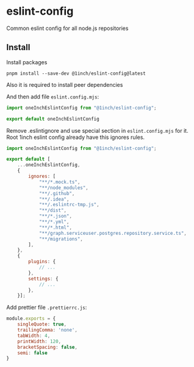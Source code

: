 # eslint-config

Common eslint config for all node.js repositories

## Install

Install packages
```shell
pnpm install --save-dev @1inch/eslint-config@latest
```

Also it is required to install peer dependencies

And then add file `eslint.config.mjs`:
```javascript
import oneInchEslintConfig from "@1inch/eslint-config";

export default oneInchEslintConfig
```

Remove .eslintignore and use special section in `eslint.config.mjs` for it. Root 1inch eslint config already have this ignores rules.
```javascript
import oneInchEslintConfig from "@1inch/eslint-config";

export default [
    ...oneInchEslintConfig,
    {
        ignores: [
            "**/*.mock.ts",
            "**/node_modules",
            "**/.github",
            "**/.idea",
            "**/.eslintrc-tmp.js",
            "**/dist",
            "**/*.json",
            "**/*.yml",
            "**/*.html",
            "**/graph.serviceuser.postgres.repository.service.ts",
            "**/migrations",
        ],
    },
    {
        plugins: {
            // ...
        },
        settings: {
            // ...
        },
    }];
```

Add prettier file `.prettierrc.js`:
```js
module.exports = {
    singleQuote: true,
    trailingComma: 'none',
    tabWidth: 4,
    printWidth: 120,
    bracketSpacing: false,
    semi: false
}
```
